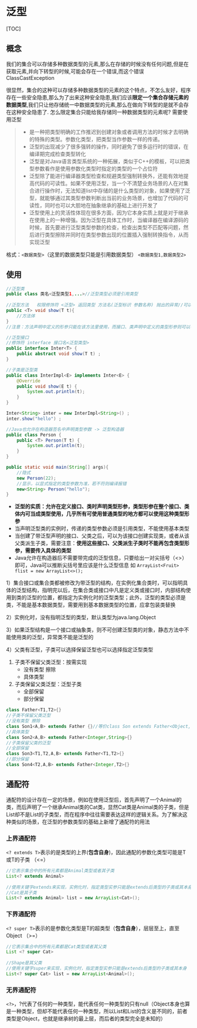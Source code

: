 # 泛型

[TOC]



## 概念

我们的集合可以存储多种数据类型的元素,那么在存储的时候没有任何问题,但是在获取元素,并向下转型的时候,可能会存在一个错误,而这个错误ClassCastException

很显然，集合的这种可以存储多种数据类型的元素的这个特点，不怎么友好，程序存在一些安全隐患,那么为了出来这种安全隐患,我们应该**限定一个集合存储元素的数据类型**,我们只让他存储统一中数据类型的元素,那么在做向下转型的是就不会存在这种安全隐患了. 怎么限定集合只能给我存储同一种数据类型的元素呢? 需要使用泛型

>- 是一种把类型明确的工作推迟到创建对象或者调用方法的时候才去明确的特殊的类型。参数化类型，把类型当作参数一样的传递。
>- 泛型的出现减少了很多强转的操作，同时避免了很多运行时的错误，在编译期完成检查类型转化
>- 泛型是对Java语言类型系统的一种拓展，类似于C++的模板，可以把类型参数看作是使用参数化类型时指定的类型的一个占位符
>- 泛型除了能进行编译器类型检查和规避类型强制转换外，还能有效地提高代码的可读性。如果不使用泛型，当一个不清楚业务场景的人在对集合进行操作时，无法知道list中存储的是什么类型的对象，如果使用了泛型，就能够通过其类型参数判断出当前的业务场景，也增加了代码的可读性，同时也可以大胆地在抽象继承的基础上进行开发了
>- 泛型使用上的灵活性体现在很多方面，因为它本身实质上就是对于继承在使用上的一种增强。因为泛型在具体工作时，当编译器在编译源码的时候，首先要进行泛型类型参数的检查，检查出类型不匹配等问题，然后进行类型擦除并同时在类型参数出现的位置插入强制转换指令，从而实现泛型

格式：`<数据类型>`（这里的数据类型只能是引用数据类型）  `<数据类型1,数据类型2>`





## 使用

```java
//泛型类
public class 类名<泛型类型1,...>//泛型类型必须是引用类型
    
//泛型方法   权限修饰符 <泛型> 返回类型 方法名(泛型标识 参数名称) 抛出的异常//可以是静态
public <T> void show(T t){
    //方法体
}    
//注意：方法声明中定义的形参只能在该方法里使用，而接口、类声明中定义的类型形参则可以在整个接口、类中使用。当调用show()方法时，根据传入的实际对象，编译器就会判断出类型形参T所代表的实际类型
```



```java
//泛型接口
//修饰符 interface 接口名<泛型类型>
public interface Inter<T> {
    public abstract void show(T t) ;
}

//子类是泛型类
public class InterImpl<E> implements Inter<E> {
    @Override
    public void show(E t) {
        System.out.println(t);
    }
}

Inter<String> inter = new InterImpl<String>() ;
inter.show("hello") ;
```



```java
//Java也允许在构造器签名中声明类型参数 -> 泛型构造器
public class Person {
    public <T> Person(T t) {
        System.out.println(t);
    }
}

public static void main(String[] args){
    //隐式
    new Person(22);
    //显示，以显式指定的类型参数为准，若不符则编译报错 
    new<String> Person("hello");
}
```



- **泛型的实质：允许在定义接口、类时声明类型形参，类型形参在整个接口、类体内可当成类型使用，几乎所有可使用普通类型的地方都可以使用这种类型形参**
- 当声明泛型类的实例时，传递的类型参数必须是引用类型，不能使用基本类型
- 当创建了带泛型声明的接口、父类之后，可以为该接口创建实现类，或者从该父类派生子类，需要注意：**使用这些接口、父类派生子类时不能再包含类型形参，需要传入具体的类型**
- Java允许在构造器后不需要带完成的泛型信息，只要给出一对尖括号（<>）即可，Java可以推断尖括号里应该是什么泛型信息 如 `ArrayList<Fruit> flist = new ArrayList<>();` 

1）集合接口或集合类都被修改为带泛型的结构，在实例化集合类时，可以指明具体的泛型结构，指明完以后，在集合类或接口中凡是定义类或接口时，内部结构使用到类的泛型的位置，都指定为实例化时的泛型类型；此外，泛型的类型必须是类，不能是基本数据类型，需要用到基本数据类型的位置，应拿包装类替换

2）实例化时，没有指明泛型的类型，默认类型为java.lang.Object

3）如果泛型结构是一个接口或抽象类，则不可创建泛型类的对象，静态方法中不能使用类的泛型，异常类不能是泛型的

4）父类有泛型，子类可以选择保留泛型也可以选择指定泛型类型

1. 子类不保留父类泛型：按需实现
   - 没有类型 擦除
   - 具体类型
2. 子类保留父类泛型：泛型子类
   - 全部保留
   - 部分保留

```java
class Father<T1,T2>{}
//子类不保留父类泛型
//没有类型 擦除
class Son1<A,B> extends Father {}//等价class Son extends Father<Object,Object>{}
//具体类型
class Son2<A,B> extends Father<Integer,String>{}
//子类保留父类的泛型
//全部保留
class Son3<T1,T2,A,B> extends Father<T1,T2>{}
//部分保留
class Son4<T2,A,B> extends Father<Integer,T2>{}
```







## 通配符

通配符的设计存在一定的场景，例如在使用泛型后，首先声明了一个Animal的类，而后声明了一个继承Animal类的Cat类，显然Cat类是Animal类的子类，但是List却不是List的子类型，而在程序中往往需要表达这样的逻辑关系。为了解决这种类似的场景，在泛型的参数类型的基础上新增了通配符的用法



### 上界通配符

`<? extends T>`表示的是类型的上界(**包含自身**)，因此通配的参数化类型可能是T或T的子类 （<=）

```java 
//它表示集合中的所有元素都是Animal类型或者其子类
List<? extends Animal>
    
//使用关键字extends来实现，实例化时，指定类型实参只能是extends后类型的子类或其本身
//Cat是其子类
List<? extends Animal> list = new ArrayList<Cat>();    
```



### 下界通配符

`<? super T>`表示的是参数化类型是T的超类型（**包含自身**），层层至上，直至Object   （>=）

```java
//它表示集合中的所有元素都是Cat类型或者其父类
List <? super Cat>
    
//Shape是其父类
//使用关键字super来实现，实例化时，指定类型实参只能是extends后类型的子类或其本身
List<? super Cat> list = new ArrayList<Animal>();
```



### 无界通配符

`<?>`，?代表了任何的一种类型，能代表任何一种类型的只有null（Object本身也算是一种类型，但却不能代表任何一种类型，所以List和List的含义是不同的，前者类型是Object，也就是继承树的最上层，而后者的类型完全是未知的）